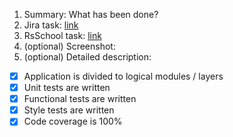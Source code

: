 1. Summary: What has been done?
2. Jira task: [link](https://github.com/)
3. RsSchool task: [link](https://github.com/)
4. (optional) Screenshot:
5. (optional) Detailed description:
  - [x] Application is divided to logical modules / layers
  - [x] Unit tests are written
  - [x] Functional tests are written
  - [x] Style tests are written
  - [x] Code coverage is 100%
